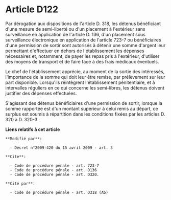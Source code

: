 # Article D122

Par dérogation aux dispositions de l'article D. 318, les détenus bénéficiant d'une mesure de semi-liberté ou d'un placement à
l'extérieur sans surveillance en application de l'article D. 136, d'un placement sous surveillance électronique en
application de l'article 723-7 ou bénéficiaires d'une permission de sortir sont autorisés à détenir une somme d'argent leur
permettant d'effectuer en dehors de l'établissement les dépenses nécessaires et, notamment, de payer les repas pris à
l'extérieur, d'utiliser des moyens de transport et de faire face à des frais médicaux éventuels. 

Le chef de l'établissement apprécie, au moment de la sortie des intéressés, l'importance de la somme qui doit leur être
remise, par prélèvement sur leur part disponible. Lorsqu'ils réintègrent l'établissement pénitentiaire, et à intervalles
réguliers en ce qui concerne les semi-libres, les détenus doivent justifier des dépenses effectuées.

S'agissant des détenus bénéficiaires d'une permission de sortir, lorsque la somme rapportée est d'un montant supérieur à
celui remis au départ, ce surplus est soumis à répartition dans les conditions fixées par les articles D. 320 à D. 320-3.

**Liens relatifs à cet article**

	**Modifié par**:

	  - Décret n°2009-420 du 15 avril 2009 - art. 3

	**Cite**:

	  - Code de procédure pénale - art. 723-7
	  - Code de procédure pénale - art. D136
	  - Code de procédure pénale - art. D320.

	**Cité par**:

	  - Code de procédure pénale - art. D318 (Ab)
